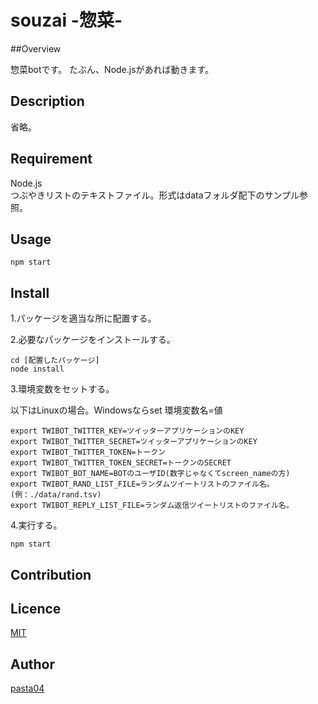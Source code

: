 souzai -惣菜-
====

##Overview

惣菜botです。
たぶん、Node.jsがあれば動きます。

## Description

省略。

## Requirement

Node.js  
つぶやきリストのテキストファイル。形式はdataフォルダ配下のサンプル参照。

## Usage
`npm start`

## Install

1.パッケージを適当な所に配置する。

2.必要なパッケージをインストールする。

    cd [配置したパッケージ]
    node install

3.環境変数をセットする。

以下はLinuxの場合。Windowsならset 環境変数名=値

    export TWIBOT_TWITTER_KEY=ツイッターアプリケーションのKEY  
    export TWIBOT_TWITTER_SECRET=ツイッターアプリケーションのKEY  
    export TWIBOT_TWITTER_TOKEN=トークン
    export TWIBOT_TWITTER_TOKEN_SECRET=トークンのSECRET
    export TWIBOT_BOT_NAME=BOTのユーザID(数字じゃなくてscreen_nameの方)
    export TWIBOT_RAND_LIST_FILE=ランダムツイートリストのファイル名。(例：./data/rand.tsv)
    export TWIBOT_REPLY_LIST_FILE=ランダム返信ツイートリストのファイル名。
    
4.実行する。

`npm start`

## Contribution

## Licence

[MIT](https://github.com/tcnksm/tool/blob/master/LICENCE)

## Author

[pasta04](https://github.com/pasta04)
